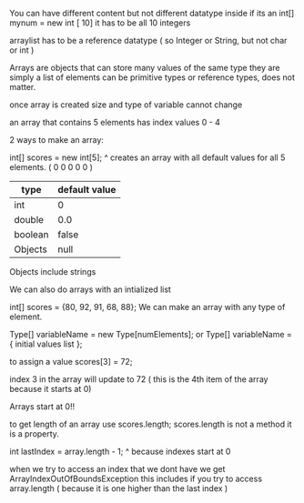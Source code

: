 You can have different content but not different datatype inside
if its an int[] mynum = new int [ 10] 
it has to be all 10 integers 

arraylist has to be a reference datatype ( so Integer or String, but not char or int )

Arrays are objects that can store many values of the same type
they are simply a list of elements 
can be primitive types or reference types, does not matter.

once array is created size and type of variable cannot change

an array that contains 5 elements has index values 0 - 4 

2 ways to make an array:

int[] scores = new int[5];
^ creates an array with all default values for all 5 elements. ( 0 0 0 0 0 )


| type    | default value |
| ------- | ------------- |
| int     | 0             |
| double  | 0.0           |
| boolean | false         |
| Objects | null          |

Objects include strings

We can also do arrays with an intialized list

int[] scores = {80, 92, 91, 68, 88};
We can make an array with any type of element.

Type[] variableName = new Type[numElements];
or
Type[] variableName = { initial values list };

to assign a value 
scores[3] = 72;

index 3 in the array will update to 72
( this is the 4th item of the array because it starts at 0)

Arrays start at 0!!

to get length of an array use scores.length;
scores.length is not a method it is a property. 

int lastIndex = array.length - 1;
^ because indexes start at 0

when we try to access an index that we dont have we get
ArrayIndexOutOfBoundsException
this includes if you try to access array.length ( because it is one higher than the last index )

